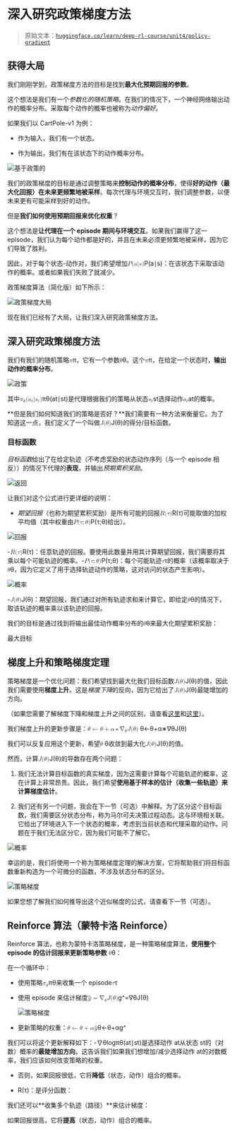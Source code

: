 # 深入研究政策梯度方法

> 原始文本：[`huggingface.co/learn/deep-rl-course/unit4/policy-gradient`](https://huggingface.co/learn/deep-rl-course/unit4/policy-gradient)

## 获得大局

我们刚刚学到，政策梯度方法的目标是找到**最大化预期回报的参数**。

这个想法是我们有一个*参数化的随机策略*。在我们的情况下，一个神经网络输出动作的概率分布。采取每个动作的概率也被称为*动作偏好*。

如果我们以 CartPole-v1 为例：

+   作为输入，我们有一个状态。

+   作为输出，我们有在该状态下的动作概率分布。

![基于政策的](img/7b4b24746a62f4244cc0e64f74bdaef3.png)

我们的政策梯度的目标是通过调整策略来**控制动作的概率分布**，使得**好的动作（最大化回报）在未来更频繁地被采样**。每次代理与环境交互时，我们调整参数，以便未来更有可能采样到好的动作。

但是**我们如何使用预期回报来优化权重**？

这个想法是**让代理在一个 episode 期间与环境交互**。如果我们赢得了这一 episode，我们认为每个动作都是好的，并且在未来必须更频繁地被采样，因为它们导致了胜利。

因此，对于每个状态-动作对，我们希望增加<math><semantics><mrow><mi>P</mi><mo stretchy="false">(</mo><mi>a</mi><mi mathvariant="normal">∣</mi><mi>s</mi><mo stretchy="false">)</mo></mrow><annotation encoding="application/x-tex">P(a|s)</annotation></semantics></math>P(a∣s)：在该状态下采取该动作的概率。或者如果我们失败了就减少。

政策梯度算法（简化版）如下所示：

![政策梯度大局](img/78f8ee2b54067a5bb57aa1023ac8af61.png)

现在我们已经有了大局，让我们深入研究政策梯度方法。

## 深入研究政策梯度方法

我们有我们的随机策略<math><semantics><mrow><mi>π</mi></mrow><annotation encoding="application/x-tex">\pi</annotation></semantics></math>π，它有一个参数<math><semantics><mrow><mi>θ</mi></mrow><annotation encoding="application/x-tex">\theta</annotation></semantics></math>θ。这个<math><semantics><mrow><mi>π</mi></mrow><annotation encoding="application/x-tex">\pi</annotation></semantics></math>π，在给定一个状态时，**输出动作的概率分布**。

![政策](img/9123df7ebedfa0c5bc669c2d2531968f.png)

其中<math><semantics><mrow><msub><mi>π</mi><mi>θ</mi></msub><mo stretchy="false">(</mo><msub><mi>a</mi><mi>t</mi></msub><mi mathvariant="normal">∣</mi><msub><mi>s</mi><mi>t</mi></msub><mo stretchy="false">)</mo></mrow><annotation encoding="application/x-tex">\pi_\theta(a_t|s_t)</annotation></semantics></math>πθ​(at​∣st​)是代理根据我们的策略从状态<math><semantics><mrow><msub><mi>s</mi><mi>t</mi></msub></mrow><annotation encoding="application/x-tex">s_t</annotation></semantics></math>st​选择动作<math><semantics><mrow><msub><mi>a</mi><mi>t</mi></msub></mrow><annotation encoding="application/x-tex">a_t</annotation></semantics></math>at​的概率。

**但是我们如何知道我们的策略是否好？**我们需要有一种方法来衡量它。为了知道这一点，我们定义了一个叫做<math><semantics><mrow><mi>J</mi><mo stretchy="false">(</mo><mi>θ</mi><mo stretchy="false">)</mo></mrow><annotation encoding="application/x-tex">J(\theta)</annotation></semantics></math>J(θ)的得分/目标函数。

### 目标函数

*目标函数*给出了在给定轨迹（不考虑奖励的状态动作序列（与一个 episode 相反））的情况下代理的**表现**，并输出*预期累积奖励*。

![返回](img/d6c60dbb37bf65407a91cf7b220d932f.png)

让我们对这个公式进行更详细的说明：

+   *期望回报*（也称为期望累积奖励）是所有可能的回报<math><semantics><mrow><mi>R</mi><mo stretchy="false">(</mo><mi>τ</mi><mo stretchy="false">)</mo></mrow><annotation encoding="application/x-tex">R(\tau)</annotation></semantics></math>R(τ)可能取值的加权平均值（其中权重由<math><semantics><mrow><mi>P</mi><mo stretchy="false">(</mo><mi>τ</mi><mo separator="true">;</mo><mi>θ</mi><mo stretchy="false">)</mo></mrow><annotation encoding="application/x-tex">P(\tau;\theta)</annotation></semantics></math>P(τ;θ)给出）。

![回报](img/91e5d228c6d4b4dfdbd4a60c7ae8fa63.png)

-<math><semantics><mrow><mi>R</mi><mo stretchy="false">(</mo><mi>τ</mi><mo stretchy="false">)</mo></mrow><annotation encoding="application/x-tex">R(\tau)</annotation></semantics></math>R(τ)：任意轨迹的回报。要使用此数量并用其计算期望回报，我们需要将其乘以每个可能轨迹的概率。-<math><semantics><mrow><mi>P</mi><mo stretchy="false">(</mo><mi>τ</mi><mo separator="true">;</mo><mi>θ</mi><mo stretchy="false">)</mo></mrow><annotation encoding="application/x-tex">P(\tau;\theta)</annotation></semantics></math>P(τ;θ)：每个可能轨迹<math><semantics><mrow><mi>τ</mi></mrow><annotation encoding="application/x-tex">\tau</annotation></semantics></math>τ的概率（该概率取决于<math><semantics><mrow><mi>θ</mi></mrow><annotation encoding="application/x-tex">\theta</annotation></semantics></math>θ，因为它定义了用于选择轨迹动作的策略，这对访问的状态产生影响）。

![概率](img/4b4baebaf1b080cb2852e25cd8686dec.png)

-<math><semantics><mrow><mi>J</mi><mo stretchy="false">(</mo><mi>θ</mi><mo stretchy="false">)</mo></mrow><annotation encoding="application/x-tex">J(\theta)</annotation></semantics></math>J(θ)：期望回报，我们通过对所有轨迹求和来计算它，即给定<math><semantics><mrow><mi>θ</mi></mrow><annotation encoding="application/x-tex">\theta</annotation></semantics></math>θ的情况下，取该轨迹的概率乘以该轨迹的回报。

我们的目标是通过找到将输出最佳动作概率分布的<math><semantics><mrow><mi>θ</mi></mrow><annotation encoding="application/x-tex">\theta</annotation></semantics></math>θ来最大化期望累积奖励：

最大目标

## 梯度上升和策略梯度定理

策略梯度是一个优化问题：我们希望找到最大化我们目标函数<math><semantics><mrow><mi>J</mi><mo stretchy="false">(</mo><mi>θ</mi><mo stretchy="false">)</mo></mrow><annotation encoding="application/x-tex">J(\theta)</annotation></semantics></math>J(θ)的值，因此我们需要使用**梯度上升**。这是*梯度下降*的反向，因为它给出了<math><semantics><mrow><mi>J</mi><mo stretchy="false">(</mo><mi>θ</mi><mo stretchy="false">)</mo></mrow><annotation encoding="application/x-tex">J(\theta)</annotation></semantics></math>J(θ)最陡增加的方向。

（如果您需要了解梯度下降和梯度上升之间的区别，请查看[这里](https://www.baeldung.com/cs/gradient-descent-vs-ascent)和[这里](https://stats.stackexchange.com/questions/258721/gradient-ascent-vs-gradient-descent-in-logistic-regression)）。

我们梯度上升的更新步骤是：<math><semantics><mrow><mi>θ</mi><mo>←</mo><mi>θ</mi><mo>+</mo><mi>α</mi><mo>∗</mo><msub><mi mathvariant="normal">∇</mi><mi>θ</mi></msub><mi>J</mi><mo stretchy="false">(</mo><mi>θ</mi><mo stretchy="false">)</mo></mrow> <annotation encoding="application/x-tex">\theta \leftarrow \theta + \alpha * \nabla_\theta J(\theta)</annotation></semantics></math> θ←θ+α∗∇θ​J(θ)

我们可以反复应用这个更新，希望<math><semantics><mrow><mi>θ</mi></mrow><annotation encoding="application/x-tex">\theta</annotation></semantics></math> θ收敛到最大化<math><semantics><mrow><mi>J</mi><mo stretchy="false">(</mo><mi>θ</mi><mo stretchy="false">)</mo></mrow><annotation encoding="application/x-tex">J(\theta)</annotation></semantics></math>J(θ)的值。

然而，计算<math><semantics><mrow><mi>J</mi><mo stretchy="false">(</mo><mi>θ</mi><mo stretchy="false">)</mo></mrow><annotation encoding="application/x-tex">J(\theta)</annotation></semantics></math>J(θ)的导数存在两个问题：

1.  我们无法计算目标函数的真实梯度，因为这需要计算每个可能轨迹的概率，这在计算上非常昂贵。因此，我们希望**使用基于样本的估计（收集一些轨迹）来计算梯度估计**。

1.  我们还有另一个问题，我会在下一节（可选）中解释。为了区分这个目标函数，我们需要区分状态分布，称为马尔可夫决策过程动态。这与环境相关联。它给出了环境进入下一个状态的概率，考虑到当前状态和代理采取的动作。问题在于我们无法区分它，因为我们可能不了解它。

![概率](img/4b4baebaf1b080cb2852e25cd8686dec.png)

幸运的是，我们将使用一个称为策略梯度定理的解决方案，它将帮助我们将目标函数重新构造为一个可微分的函数，不涉及状态分布的区分。

![策略梯度](img/5a9b6c1a3ee9cf5b0e888fb819446af5.png)

如果您想了解我们如何推导出这个近似梯度的公式，请查看下一节（可选）。

## Reinforce 算法（蒙特卡洛 Reinforce）

Reinforce 算法，也称为蒙特卡洛策略梯度，是一种策略梯度算法，**使用整个 episode 的估计回报来更新策略参数** <math><semantics><mrow><mi>θ</mi></mrow><annotation encoding="application/x-tex">\theta</annotation></semantics></math>θ：

在一个循环中：

+   使用策略<math><semantics><mrow><msub><mi>π</mi><mi>θ</mi></msub></mrow><annotation encoding="application/x-tex">\pi_\theta</annotation></semantics></math>πθ​来收集一个 episode<math><semantics><mrow><mi>τ</mi></mrow><annotation encoding="application/x-tex">\tau</annotation></semantics></math>τ

+   使用 episode 来估计梯度<math><semantics><mrow><mover accent="true"><mi>g</mi><mo>^</mo></mover><mo>=</mo><msub><mi mathvariant="normal">∇</mi><mi>θ</mi></msub><mi>J</mi><mo stretchy="false">(</mo><mi>θ</mi><mo stretchy="false">)</mo></mrow><annotation encoding="application/x-tex">\hat{g} = \nabla_\theta J(\theta)</annotation></semantics></math>g^​=∇θ​J(θ)

    ![策略梯度](img/e23396a1ff30adf8f68d0df9a6cbd339.png)

+   更新策略的权重：<math><semantics><mrow><mi>θ</mi><mo>←</mo><mi>θ</mi><mo>+</mo><mi>α</mi><mover accent="true"><mi>g</mi><mo>^</mo></mover></mrow><annotation encoding="application/x-tex">\theta \leftarrow \theta + \alpha \hat{g}</annotation></semantics></math>θ←θ+αg^​

我们可以将这个更新解释如下：-∇θ​logπθ​(at​∣st​)是选择动作 at​从状态 st​的（对数）概率的**最陡增加方向**。这告诉我们如果我们想增加/减少选择动作 at​的对数概率，我们应该如何改变策略的权重。

+   否则，如果回报很低，它将**降低**（状态，动作）组合的概率。

+   R(τ)：是评分函数：

我们还可以**收集多个轨迹（路径）**来估计梯度：

如果回报很高，它将**提高**（状态，动作）组合的概率。
